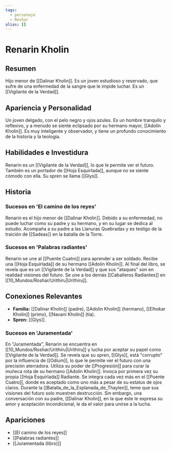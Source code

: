 ```yaml
---
tags:
  - personaje
  - Roshar
alias: []
---
```


# Renarin Kholin

## Resumen
Hijo menor de [[Dalinar Kholin]]. Es un joven estudioso y reservado, que sufre de una enfermedad de la sangre que le impide luchar. Es un [[Vigilante de la Verdad]].

## Apariencia y Personalidad
Un joven delgado, con el pelo negro y ojos azules. Es un hombre tranquilo y reflexivo, y a menudo se siente eclipsado por su hermano mayor, [[Adolin Kholin]]. Es muy inteligente y observador, y tiene un profundo conocimiento de la historia y la teología.

## Habilidades e Investidura
Renarin es un [[Vigilante de la Verdad]], lo que le permite ver el futuro. También es un portador de [[Hoja Esquirlada]], aunque no se siente cómodo con ella. Su spren se llama [[Glys]].

## Historia
### Sucesos en 'El camino de los reyes'
Renarin es el hijo menor de [[Dalinar Kholin]]. Debido a su enfermedad, no puede luchar como su padre y su hermano, y en su lugar se dedica al estudio. Acompaña a su padre a las Llanuras Quebradas y es testigo de la traición de [[Sadeas]] en la batalla de la Torre.

### Sucesos en 'Palabras radiantes'
Renarin se une al [[Puente Cuatro]] para aprender a ser soldado. Recibe una [[Hoja Esquirlada]] de su hermano [[Adolin Kholin]]. Al final del libro, se revela que es un [[Vigilante de la Verdad]] y que sus "ataques" son en realidad visiones del futuro. Se une a los demás [[Caballeros Radiantes]] en [[10_Mundos/Roshar/Urithiru|Urithiru]].

## Conexiones Relevantes
* **Familia:** [[Dalinar Kholin]] (padre), [[Adolin Kholin]] (hermano), [[Elhokar Kholin]] (primo), [[Navani Kholin]] (tía).
* **Spren:** [[Glys]].

### Sucesos en 'Juramentada'
En "Juramentada", Renarin se encuentra en [[10_Mundos/Roshar/Urithiru|Urithiru]] y lucha por aceptar su papel como [[Vigilante de la Verdad]]. Se revela que su spren, [[Glys]], está "corrupto" por la influencia de [[Odium]], lo que le permite ver el futuro con una precisión aterradora. Utiliza su poder de [[Progresión]] para curar la muñeca rota de su hermano [[Adolin Kholin]]. Invoca por primera vez su propia [[Hoja Esquirlada]] Radiante. Se integra cada vez más en el [[Puente Cuatro]], donde es aceptado como uno más a pesar de su estatus de ojos claros. Durante la [[Batalla_de_la_Explanada_de_Thaylen]], teme que sus visiones del futuro solo muestren destrucción. Sin embargo, una conversación con su padre, [[Dalinar Kholin]], en la que este le expresa su amor y aceptación incondicional, le da el valor para unirse a la lucha.

## Apariciones
* [[El camino de los reyes]]
* [[Palabras radiantes]]
* [[Juramentada (libro)]]